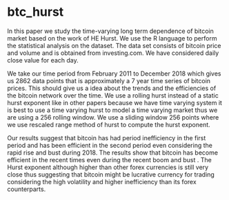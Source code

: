 # btc_hurst
In this paper we study the time-varying long term dependence of bitcoin market based on the work of HE Hurst. We use the R language to perform the statistical analysis on the dataset. The data set consists of bitcoin price and volume and is obtained from investing.com. We have considered daily close value for each day. 

We take our time period from February 2011 to December 2018 which gives us 2862 data points that is approximately a 7 year time series of bitcoin prices. This should give us a idea about the trends and the efficiencies of the bitcoin network over the time. We use a rolling hurst instead of a static hurst exponent like in other papers because we have time varying system it is best to use a time varying hurst to model a time varying market thus we are using a 256 rolling window.
We use a sliding window 256 points where we use rescaled range method of hurst to compute the hurst exponent.

Our results suggest that bitcoin has had period inefficiency in the first period and has been efficient in the second period even considering the rapid rise and bust during 2018. The results show that bitcoin has become efficient in the recent times even during the recent boom and bust . The Hurst exponent although higher than other forex currencies is still very close thus suggesting that bitcoin might be lucrative currency for trading considering the high volatility and higher inefficiency than its forex counterparts. 
